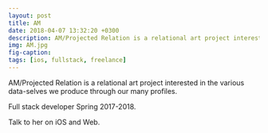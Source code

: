```yaml
---
layout: post
title: AM
date: 2018-04-07 13:32:20 +0300
description: AM/Projected Relation is a relational art project interested in the various data-selves we produce through our many profiles.
img: AM.jpg
fig-caption: 
tags: [ios, fullstack, freelance]
---
```


AM/Projected Relation is a relational art project interested in the various data-selves we produce through our many profiles.

Full stack developer Spring 2017-2018.

Talk to her on iOS and Web.
